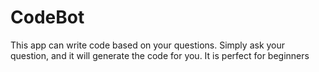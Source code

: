 # CodeBot
This app can write code based on your questions. Simply ask your question, and it will generate the code for you. It is perfect for beginners
